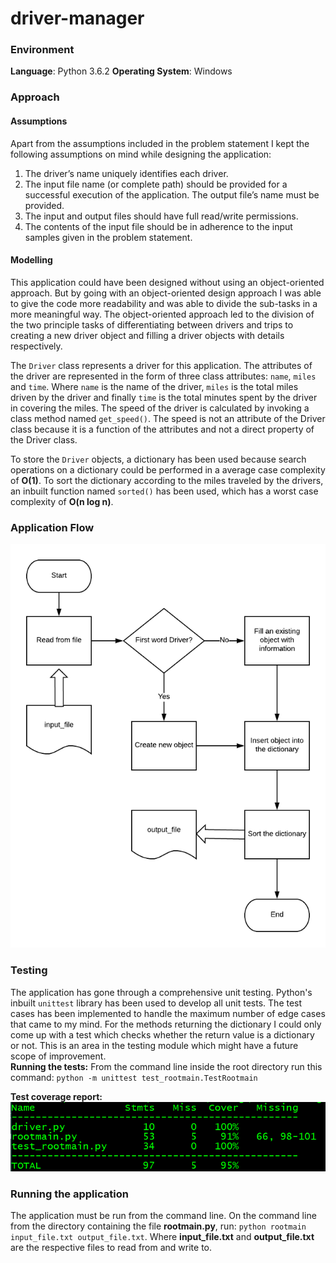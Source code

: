 # driver-manager

###  Environment

**Language**: Python 3.6.2
**Operating System**: Windows

### Approach
#### Assumptions
Apart from the assumptions included in the problem statement I kept the following assumptions on mind while designing the application:
1.  The driver’s name uniquely identifies each driver.
2.  The input file name (or complete path) should be provided for a successful execution of the application. The output file’s name must be provided.
3.  The input and output files should have full read/write permissions.
4.  The contents of the input file should be in adherence to the input samples given in the problem statement.

#### Modelling
This application could have been designed without using an object-oriented approach. But by going with an object-oriented design approach I was able to give the code more readability and was able to divide the sub-tasks in a more meaningful way. The object-oriented approach led to the division of the two principle tasks of differentiating between drivers and trips to creating a new driver object and filling a driver objects with details respectively.

The ```Driver``` class represents a driver for this application. The attributes of the driver are represented in the form of three class attributes: ```name```, ```miles``` and ```time```. Where ```name``` is the name of the driver, ```miles``` is the total miles driven by the driver and finally ```time``` is the total minutes spent by the driver in covering the miles.  The speed of the driver is calculated by invoking a class method named ```get_speed()```. The speed is not an attribute of the Driver class because it is a function of the attributes and not a direct property of the Driver class.

To store the ```Driver``` objects, a dictionary has been used because search operations on a dictionary could be performed in a average case complexity of **O(1)**. To sort the dictionary according to the miles traveled by the drivers, an inbuilt function named ```sorted()``` has been used, which has a worst case complexity of **O(n log n)**.
### Application Flow
![Application flow flowchart](https://raw.githubusercontent.com/anshumanbora/driver-manager/master/img/root-1.png)
### Testing
The application has gone through a comprehensive unit testing. Python's inbuilt ``unittest`` library has been used to develop all unit tests. The test cases has been implemented to handle the maximum number of edge cases that came to my mind. For the methods returning the dictionary I could only come up with a test which checks whether the return value is a dictionary or not. This is an area in the testing module which might have a future scope of improvement.      
**Running the tests:** From the command line inside the root directory run this command: ``python -m unittest test_rootmain.TestRootmain``

**Test coverage report:**
![Test Coverage report](https://raw.githubusercontent.com/anshumanbora/driver-manager/master/img/coverage.PNG)
### Running the application

The application must be run from the command line. On the command line from the directory containing the file **rootmain.py**, run: ```python rootmain input_file.txt output_file.txt```.
Where **input_file.txt** and **output_file.txt** are the respective files to read from and write to.
